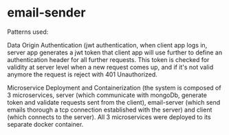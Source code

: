 # email-sender

Patterns used:

Data Origin Authentication (jwt authentication, when client app logs in, server app generates a jwt token that client app will use further to define an authentication header for all further requests. This token is checked for validity at server level when a new request comes up, and if it's not valid anymore the request is reject with 401 Unauthorized.

Microservice Deployment and Containerization (the system is composed of 3 microservices, server (which communicate with mongoDb, generate token and validate requests sent from the client), email-server (which send emails thorough a tcp connection established with the server) and client (which connects to the server). All 3 microservices were deployed to its separate docker container.
